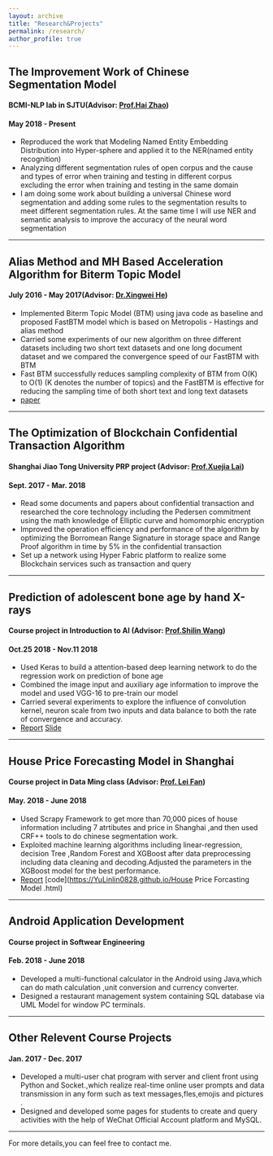 ```yaml
---
layout: archive
title: "Research&Projects"
permalink: /research/
author_profile: true
---
```



## The Improvement Work of Chinese Segmentation Model
#### BCMI-NLP lab in SJTU(Advisor: [Prof.Hai Zhao](http://bcmi.sjtu.edu.cn/~zhaohai))       
#### May 2018 - Present
* Reproduced the work that Modeling Named Entity Embedding Distribution into Hyper-sphere and
applied it to the NER(named entity recognition)    
* Analyzing different segmentation rules of open corpus and the cause and types of error when training
and testing in different corpus excluding the error when training and testing in the same domain   
* I am doing some work about building a universal Chinese word segmentation and adding some rules to
the segmentation results to meet different segmentation rules. At the same time I will use NER and
semantic analysis to improve the accuracy of the neural word segmentation    



- - - -    

## Alias Method and MH Based Acceleration Algorithm for Biterm Topic Model
#### July 2016 - May 2017(Advisor: [Dr.Xingwei He](https://dblp.org/pers/hd/h/He:Xingwei))
* Implemented Biterm Topic Model (BTM) using java code as baseline and proposed FastBTM model
which is based on Metropolis - Hastings and alias method
* Carried some experiments of our new algorithm on three different datasets including two short text
datasets and one long document dataset and we compared the convergence speed of our FastBTM with
BTM
* Fast BTM successfully reduces sampling complexity of BTM from O(K) to O(1) (K denotes the number
of topics) and the FastBTM is effective for reducing the sampling time of both short text and long text
datasets   
* [paper](https://www.sciencedirect.com/science/article/pii/S0950705117302782?via%3Dihub)   

- - - -    

## The Optimization of Blockchain Confidential Transaction Algorithm
#### Shanghai Jiao Tong University PRP project  (Advisor: [Prof.Xuejia Lai](https://scholar.google.com/citations?user=B67-NyQAAAAJ&hl=zh-CN))
#### Sept. 2017 - Mar. 2018 
* Read some documents and papers about confidential transaction and researched the core technology
including the Pedersen commitment using the math knowledge of Elliptic curve and homomorphic
encryption    
* Improved the operation efficiency and performance of the algorithm by optimizing the Borromean Range
Signature in storage space and Range Proof algorithm in time by 5% in the confidential transaction    
* Set up a network using Hyper Fabric platform to realize some Blockchain services such as transaction
and query     

- - - -

## Prediction of adolescent bone age by hand X-rays
#### Course project in Introduction to AI  (Advisor: [Prof.Shilin Wang](https://dblp.org/pers/hd/w/Wang:Shi=Lin))
#### Oct.25 2018 - Nov.11 2018 
* Used Keras to build a attention-based deep learning network to do the regression work on prediction
of bone age    
* Combined the image input and auxiliary age information to improve the model and used VGG-16 to
pre-train our model   
* Carried several experiments to explore the influence of convolution kernel, neuron scale from two inputs
and data balance to both the rate of convergence and accuracy.   
* [Report](https://YuLinlin0828.github.io/Report_BoneAge.pdf)  [Slide](https://YuLinlin0828.github.io/BoneAge.pdf)   

- - - -

## House Price Forecasting Model in Shanghai 
#### Course project in Data Ming class (Advisor: [Prof. Lei Fan](http://infosec.sjtu.edu.cn/index.php?m=article&f=view&id=155))   
#### May. 2018 - June 2018
* Used Scrapy Framework to get more than 70,000 pices of house information including 7 atrtibutes and
price in Shanghai ,and then used CRF++ tools to do chinese segmentation work.
* Exploited machine learning algorithms including linear-regression, decision Tree ,Random Forest and
XGBoost after data preprocessing including data cleaning and decoding.Adjusted the parameters in
the XGBoost model for the best performance.   
* [Report](https://YuLinlin0828.github.io/链家网上海地区二手房价格分析建模报告.pdf) [code](https://YuLinlin0828.github.io/House Price Forcasting Model .html)   

- - - -

## Android Application Development
#### Course project in Softwear Engineering  
#### Feb. 2018 - June 2018
* Developed a multi-functional calculator in the Android using Java,which can do math calculation ,unit
conversion and currency converter.
* Designed a restaurant management system containing SQL database via UML Model for window PC
terminals. 

- - - -

## Other Relevent Course Projects
#### Jan. 2017 - Dec. 2017
* Developed a multi-user chat program with server and client front using Python and Socket.,which realize
real-time online user prompts and data transmission in any form such as text messages,fles,emojis and
pictures .
* Designed and developed some pages for students to create and query activities with the help of WeChat
Official Account platform and MySQL.

- - - -    

For more details,you can feel free to contact me.

